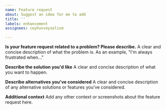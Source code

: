 ```yaml
---
name: Feature request
about: Suggest an idea for me to add
title: ''
labels: enhancement
assignees: ceyhunveyselism

---
```


**Is your feature request related to a problem? Please describe.**
A clear and concise description of what the problem is. As an example, "I'm always frustrated when..."

**Describe the solution you'd like**
A clear and concise description of what you want to happen.

**Describe alternatives you've considered**
A clear and concise description of any alternative solutions or features you've considered.

**Additional context**
Add any other context or screenshots about the feature request here.
